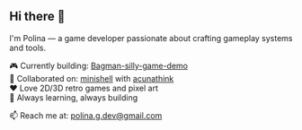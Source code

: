 ## Hi there 👋

I'm Polina — a game developer passionate about crafting gameplay systems and tools.

🎮 Currently building: [Bagman-silly-game-demo](https://github.com/Mulwe/Bagman-silly-game-demo)  
🤝 Collaborated on: [minishell](https://github.com/Mulwe/minishell) with [acunathink](https://github.com/acunathink)  
❤️ Love 2D/3D retro games and pixel art  
🧠 Always learning, always building

📫 Reach me at: polina.g.dev@gmail.com
